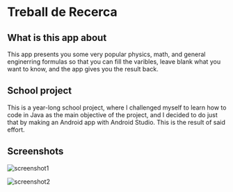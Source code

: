 # Treball de Recerca

## What is this app about

This app presents you some very popular physics, math, and general enginerring formulas so that you can fill the varibles, leave blank what you want to know, and the app gives you the result back.


## School project

This is a year-long school project, where I challenged myself to learn how to code in Java as the main objective of the project, and I decided to do just that by making an Android app with Android Studio. This is the result of said effort.

## Screenshots

![screenshot1](https://imgur.com/FC2gv4f)

![screenshot2](https://imgur.com/Qt0r6L4)
